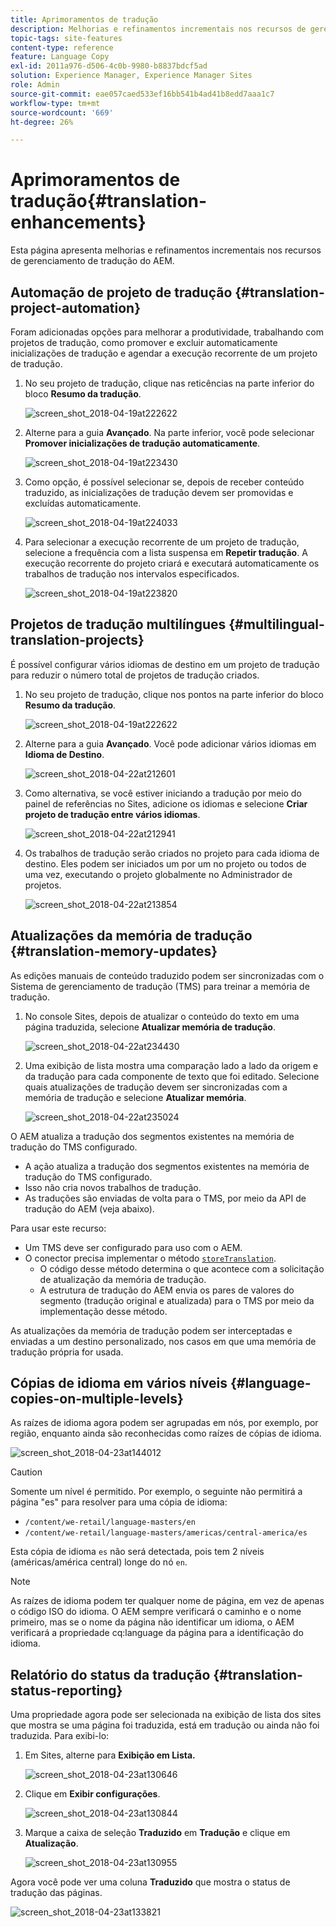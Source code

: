 ```yaml
---
title: Aprimoramentos de tradução
description: Melhorias e refinamentos incrementais nos recursos de gerenciamento de tradução do AEM.
topic-tags: site-features
content-type: reference
feature: Language Copy
exl-id: 2011a976-d506-4c0b-9980-b8837bdcf5ad
solution: Experience Manager, Experience Manager Sites
role: Admin
source-git-commit: eae057caed533ef16bb541b4ad41b8edd7aaa1c7
workflow-type: tm+mt
source-wordcount: '669'
ht-degree: 26%

---
```


# Aprimoramentos de tradução{#translation-enhancements}

Esta página apresenta melhorias e refinamentos incrementais nos recursos de gerenciamento de tradução do AEM.

## Automação de projeto de tradução {#translation-project-automation}

Foram adicionadas opções para melhorar a produtividade, trabalhando com projetos de tradução, como promover e excluir automaticamente inicializações de tradução e agendar a execução recorrente de um projeto de tradução.

1. No seu projeto de tradução, clique nas reticências na parte inferior do bloco **Resumo da tradução**.

   ![screen_shot_2018-04-19at222622](assets/screen_shot_2018-04-19at222622.jpg)

1. Alterne para a guia **Avançado**. Na parte inferior, você pode selecionar **Promover inicializações de tradução automaticamente**.

   ![screen_shot_2018-04-19at223430](assets/screen_shot_2018-04-19at223430.jpg)

1. Como opção, é possível selecionar se, depois de receber conteúdo traduzido, as inicializações de tradução devem ser promovidas e excluídas automaticamente.

   ![screen_shot_2018-04-19at224033](assets/screen_shot_2018-04-19at224033.jpg)

1. Para selecionar a execução recorrente de um projeto de tradução, selecione a frequência com a lista suspensa em **Repetir tradução**. A execução recorrente do projeto criará e executará automaticamente os trabalhos de tradução nos intervalos especificados.

   ![screen_shot_2018-04-19at223820](assets/screen_shot_2018-04-19at223820.jpg)

## Projetos de tradução multilíngues {#multilingual-translation-projects}

É possível configurar vários idiomas de destino em um projeto de tradução para reduzir o número total de projetos de tradução criados.

1. No seu projeto de tradução, clique nos pontos na parte inferior do bloco **Resumo da tradução**.

   ![screen_shot_2018-04-19at222622](assets/screen_shot_2018-04-19at222622.jpg)

1. Alterne para a guia **Avançado**. Você pode adicionar vários idiomas em **Idioma de Destino**.

   ![screen_shot_2018-04-22at212601](assets/screen_shot_2018-04-22at212601.jpg)

1. Como alternativa, se você estiver iniciando a tradução por meio do painel de referências no Sites, adicione os idiomas e selecione **Criar projeto de tradução entre vários idiomas**.

   ![screen_shot_2018-04-22at212941](assets/screen_shot_2018-04-22at212941.jpg)

1. Os trabalhos de tradução serão criados no projeto para cada idioma de destino. Eles podem ser iniciados um por um no projeto ou todos de uma vez, executando o projeto globalmente no Administrador de projetos.

   ![screen_shot_2018-04-22at213854](assets/screen_shot_2018-04-22at213854.jpg)

## Atualizações da memória de tradução {#translation-memory-updates}

As edições manuais de conteúdo traduzido podem ser sincronizadas com o Sistema de gerenciamento de tradução (TMS) para treinar a memória de tradução.

1. No console Sites, depois de atualizar o conteúdo do texto em uma página traduzida, selecione **Atualizar memória de tradução**.

   ![screen_shot_2018-04-22at234430](assets/screen_shot_2018-04-22at234430.jpg)

1. Uma exibição de lista mostra uma comparação lado a lado da origem e da tradução para cada componente de texto que foi editado. Selecione quais atualizações de tradução devem ser sincronizadas com a memória de tradução e selecione **Atualizar memória**.

   ![screen_shot_2018-04-22at235024](assets/screen_shot_2018-04-22at235024.jpg)

O AEM atualiza a tradução dos segmentos existentes na memória de tradução do TMS configurado.

* A ação atualiza a tradução dos segmentos existentes na memória de tradução do TMS configurado.
* Isso não cria novos trabalhos de tradução.
* As traduções são enviadas de volta para o TMS, por meio da API de tradução do AEM (veja abaixo).

Para usar este recurso:

* Um TMS deve ser configurado para uso com o AEM.
* O conector precisa implementar o método [`storeTranslation`](https://developer.adobe.com/experience-manager/reference-materials/cloud-service/javadoc/com/adobe/granite/translation/api/TranslationService.html).
   * O código desse método determina o que acontece com a solicitação de atualização da memória de tradução.
   * A estrutura de tradução do AEM envia os pares de valores do segmento (tradução original e atualizada) para o TMS por meio da implementação desse método.

As atualizações da memória de tradução podem ser interceptadas e enviadas a um destino personalizado, nos casos em que uma memória de tradução própria for usada.

## Cópias de idioma em vários níveis {#language-copies-on-multiple-levels}

As raízes de idioma agora podem ser agrupadas em nós, por exemplo, por região, enquanto ainda são reconhecidas como raízes de cópias de idioma.

![screen_shot_2018-04-23at144012](assets/screen_shot_2018-04-23at144012.jpg)

>[!CAUTION]
>
>Somente um nível é permitido. Por exemplo, o seguinte não permitirá a página &quot;es&quot; para resolver para uma cópia de idioma:
>
>* `/content/we-retail/language-masters/en`
>* `/content/we-retail/language-masters/americas/central-america/es`
>
>Esta cópia de idioma `es` não será detectada, pois tem 2 níveis (américas/américa central) longe do nó `en`.

>[!NOTE]
>
>As raízes de idioma podem ter qualquer nome de página, em vez de apenas o código ISO do idioma. O AEM sempre verificará o caminho e o nome primeiro, mas se o nome da página não identificar um idioma, o AEM verificará a propriedade cq:language da página para a identificação do idioma.

## Relatório do status da tradução {#translation-status-reporting}

Uma propriedade agora pode ser selecionada na exibição de lista dos sites que mostra se uma página foi traduzida, está em tradução ou ainda não foi traduzida. Para exibi-lo:

1. Em Sites, alterne para **Exibição em Lista.**

   ![screen_shot_2018-04-23at130646](assets/screen_shot_2018-04-23at130646.jpg)

1. Clique em **Exibir configurações**.

   ![screen_shot_2018-04-23at130844](assets/screen_shot_2018-04-23at130844.jpg)

1. Marque a caixa de seleção **Traduzido** em **Tradução** e clique em **Atualização**.

   ![screen_shot_2018-04-23at130955](assets/screen_shot_2018-04-23at130955.jpg)

Agora você pode ver uma coluna **Traduzido** que mostra o status de tradução das páginas.

![screen_shot_2018-04-23at133821](assets/screen_shot_2018-04-23at133821.jpg)
